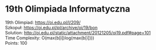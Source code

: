 # 19th Olimpiada Informatyczna
19th Olimpiad: https://oi.edu.pl/l/209/<br />
Szkopuł: https://oi.edu.pl/pl/archive/oi/19/bon <br />
Solution: http://oi.edu.pl/static/attachment/20121205/oi19.pdf#page=101 <br />
Time Complexity: O(max(b[i])log(max(b[i])))<br />
Points: 100<br />